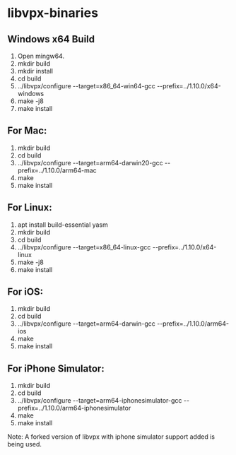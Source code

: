 # libvpx-binaries

## Windows x64 Build

1. Open mingw64.
2. mkdir build
3. mkdir install
4. cd build
5. ../libvpx/configure --target=x86_64-win64-gcc --prefix=../1.10.0/x64-windows
6. make -j8
7. make install

## For Mac:

1. mkdir build
2. cd build
3. ../libvpx/configure --target=arm64-darwin20-gcc --prefix=../1.10.0/arm64-mac
4. make
5. make install

## For Linux:

1. apt install build-essential yasm
2. mkdir build
3. cd build
4. ../libvpx/configure --target=x86_64-linux-gcc --prefix=../1.10.0/x64-linux
5. make -j8
6. make install

## For iOS:

1. mkdir build
2. cd build
3. ../libvpx/configure --target=arm64-darwin-gcc --prefix=../1.10.0/arm64-ios
4. make
5. make install

## For iPhone Simulator:

1. mkdir build
2. cd build
3. ../libvpx/configure --target=arm64-iphonesimulator-gcc --prefix=../1.10.0/arm64-iphonesimulator
4. make
5. make install

Note: A forked version of libvpx with iphone simulator support added is being used.
